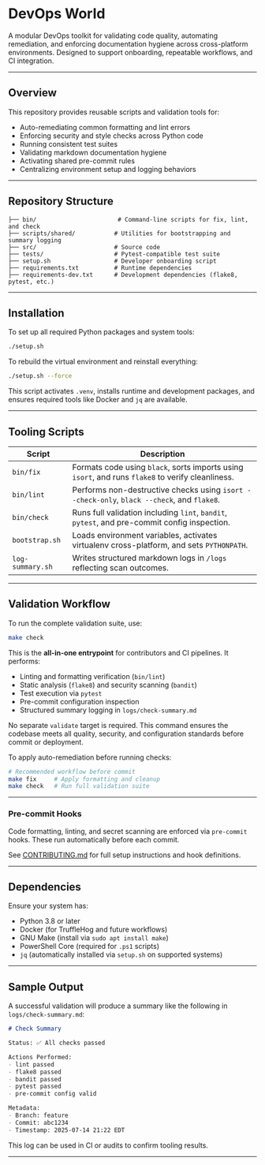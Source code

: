 # DevOps World

A modular DevOps toolkit for validating code quality, automating remediation, and enforcing documentation hygiene across cross-platform environments. Designed to support onboarding, repeatable workflows, and CI integration.

---

## Overview

This repository provides reusable scripts and validation tools for:

- Auto-remediating common formatting and lint errors
- Enforcing security and style checks across Python code
- Running consistent test suites
- Validating markdown documentation hygiene
- Activating shared pre-commit rules
- Centralizing environment setup and logging behaviors

---

## Repository Structure

```
├── bin/                       # Command-line scripts for fix, lint, and check
├── scripts/shared/           # Utilities for bootstrapping and summary logging
├── src/                      # Source code
├── tests/                    # Pytest-compatible test suite
├── setup.sh                  # Developer onboarding script
├── requirements.txt          # Runtime dependencies
├── requirements-dev.txt      # Development dependencies (flake8, pytest, etc.)
```

---

## Installation

To set up all required Python packages and system tools:

```bash
./setup.sh
```

To rebuild the virtual environment and reinstall everything:

```bash
./setup.sh --force
```

This script activates `.venv`, installs runtime and development packages, and ensures required tools like Docker and `jq` are available.

---

## Tooling Scripts

| Script       | Description                                                 |
|--------------|-------------------------------------------------------------|
| `bin/fix`    | Formats code using `black`, sorts imports using `isort`, and runs `flake8` to verify cleanliness. |
| `bin/lint`   | Performs non-destructive checks using `isort --check-only`, `black --check`, and `flake8`. |
| `bin/check`  | Runs full validation including `lint`, `bandit`, `pytest`, and pre-commit config inspection. |
| `bootstrap.sh` | Loads environment variables, activates virtualenv cross-platform, and sets `PYTHONPATH`. |
| `log-summary.sh` | Writes structured markdown logs in `/logs` reflecting scan outcomes. |

---

## Validation Workflow

To run the complete validation suite, use:

```bash
make check
```

This is the **all-in-one entrypoint** for contributors and CI pipelines. It performs:

- Linting and formatting verification (`bin/lint`)
- Static analysis (`flake8`) and security scanning (`bandit`)
- Test execution via `pytest`
- Pre-commit configuration inspection
- Structured summary logging in `logs/check-summary.md`

No separate `validate` target is required. This command ensures the codebase meets all quality, security, and configuration standards before commit or deployment.

To apply auto-remediation before running checks:

```bash
# Recommended workflow before commit
make fix     # Apply formatting and cleanup
make check   # Run full validation suite
```
---
### Pre-commit Hooks

Code formatting, linting, and secret scanning are enforced via `pre-commit` hooks. These run automatically before each commit.

See [CONTRIBUTING.md](CONTRIBUTING.md#pre-commit-configuration) for full setup instructions and hook definitions.

---

## Dependencies

Ensure your system has:

- Python 3.8 or later
- Docker (for TruffleHog and future workflows)
- GNU Make (install via `sudo apt install make`)
- PowerShell Core (required for `.ps1` scripts)
- `jq` (automatically installed via `setup.sh` on supported systems)

---

## Sample Output

A successful validation will produce a summary like the following in `logs/check-summary.md`:

```markdown
# Check Summary

Status: ✅ All checks passed

Actions Performed:
- lint passed
- flake8 passed
- bandit passed
- pytest passed
- pre-commit config valid

Metadata:
- Branch: feature
- Commit: abc1234
- Timestamp: 2025-07-14 21:22 EDT
```

This log can be used in CI or audits to confirm tooling results. 

---
